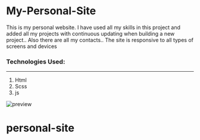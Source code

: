 # My-Personal-Site

This is my personal website. I have used all my skills in this project and added all my projects with continuous updating when building a new project.. Also there are all my contacts.. The site is responsive to all types of screens and devices

### Technologies Used:

---

1. Html
2. Scss
3. js
 

![preview](https://i.imgur.com/B3aUfN7.png)
# personal-site

